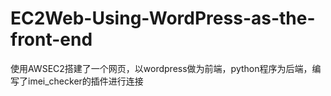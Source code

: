 # EC2Web-Using-WordPress-as-the-front-end
使用AWSEC2搭建了一个网页，以wordpress做为前端，python程序为后端，编写了imei_checker的插件进行连接
